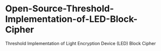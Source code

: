 # Open-Source-Threshold-Implementation-of-LED-Block-Cipher
Threshold Implementation of Light Encryption Device (LED) Block Cipher
